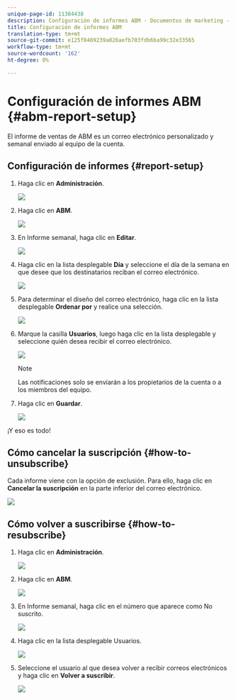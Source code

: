 ```yaml
---
unique-page-id: 11384438
description: Configuración de informes ABM - Documentos de marketing - Documentación del producto
title: Configuración de informes ABM
translation-type: tm+mt
source-git-commit: e125f8469239a026aefb703fdb6ba99c32e33565
workflow-type: tm+mt
source-wordcount: '162'
ht-degree: 0%

---
```



# Configuración de informes ABM {#abm-report-setup}

El informe de ventas de ABM es un correo electrónico personalizado y semanal enviado al equipo de la cuenta.

## Configuración de informes {#report-setup}

1. Haga clic en **Administración**.

   ![](assets/one-3.png)

1. Haga clic en **ABM**.

   ![](assets/two-2.png)

1. En Informe semanal, haga clic en **Editar**.

   ![](assets/three-3.png)

1. Haga clic en la lista desplegable **Día** y seleccione el día de la semana en que desee que los destinatarios reciban el correo electrónico.

   ![](assets/four-4.png)

1. Para determinar el diseño del correo electrónico, haga clic en la lista desplegable **Ordenar por** y realice una selección.

   ![](assets/five-3.png)

1. Marque la casilla **Usuarios**, luego haga clic en la lista desplegable y seleccione quién desea recibir el correo electrónico.

   ![](assets/six-2.png)

   >[!NOTE]
   >
   >Las notificaciones solo se enviarán a los propietarios de la cuenta o a los miembros del equipo.

1. Haga clic en **Guardar**.

   ![](assets/seven-2.png)

¡Y eso es todo!

## Cómo cancelar la suscripción {#how-to-unsubscribe}

Cada informe viene con la opción de exclusión. Para ello, haga clic en **Cancelar la suscripción** en la parte inferior del correo electrónico.

![](assets/eight-1.png)

## Cómo volver a suscribirse {#how-to-resubscribe}

1. Haga clic en **Administración**.

   ![](assets/one-3.png)

1. Haga clic en **ABM**.

   ![](assets/two-2.png)

1. En Informe semanal, haga clic en el número que aparece como No suscrito.

   ![](assets/nine.png)

1. Haga clic en la lista desplegable Usuarios.

   ![](assets/ten.png)

1. Seleccione el usuario al que desea volver a recibir correos electrónicos y haga clic en **Volver a suscribir**.

   ![](assets/eleven.png)
